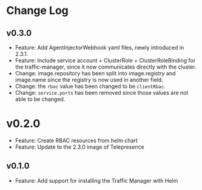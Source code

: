 # Change Log

## v0.3.0
- Feature: Add AgentInjectorWebhook yaml files, newly introduced in 2.3.1.
- Feature: Include service account + ClusterRole + ClusterRoleBinding for the traffic-manager, since it now communicates directly with the cluster.
- Change: image.repository has been split into image.registry and image.name since the registry is now used in another field.
- Change: the `rbac` value has been changed to be `clientRbac`.
- Change: `service.ports` has been removed since those values are not able to be changed.
# v0.2.0

- Feature: Create RBAC resources from helm chart
- Feature: Update to the 2.3.0 image of Telepresence
## v0.1.0

- Feature: Add support for installing the Traffic Manager with Helm
